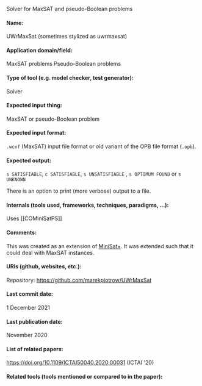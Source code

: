 Solver for MaxSAT and pseudo-Boolean problems

#### Name:
UWrMaxSat (sometimes stylized as uwrmaxsat)

#### Application domain/field:
MaxSAT problems
Pseudo-Boolean problems

#### Type of tool (e.g. model checker, test generator):
Solver

#### Expected input thing:
MaxSAT or pseudo-Boolean problem

#### Expected input format:
`.wcnf` (MaxSAT) input file format or old variant of the OPB file format (`.opb`).

#### Expected output:
`s SATISFIABLE`, `c SATISFIABLE`, `s UNSATISFIABLE` , `s OPTIMUM FOUND` or `s UNKNOWN`

There is an option to print (more verbose) output to a file.

#### Internals (tools used, frameworks, techniques, paradigms, ...):
Uses [[COMiniSatPS]]

#### Comments:
This was created as an extension of [MiniSat+](MiniSat+.md). It was extended such that it could deal with MaxSAT instances.

#### URIs (github, websites, etc.):
Repository: https://github.com/marekpiotrow/UWrMaxSat

#### Last commit date:
1 December 2021

#### Last publication date:
November 2020

#### List of related papers:
https://doi.org/10.1109/ICTAI50040.2020.00031 (ICTAI '20)

#### Related tools (tools mentioned or compared to in the paper):
